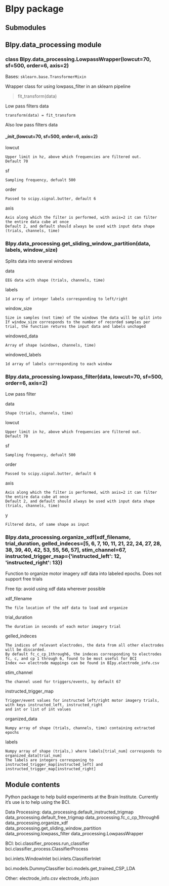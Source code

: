 # BIpy package

## Submodules

## BIpy.data_processing module


### class BIpy.data_processing.LowpassWrapper(lowcut=70, sf=500, order=6, axis=2)
Bases: `sklearn.base.TransformerMixin`

Wrapper class for using lowpass_filter in an sklearn pipeline

> fit_transform(data)

Low pass filters data

    transform(data) = fit_transform

Also low pass filters data


#### \__init__(lowcut=70, sf=500, order=6, axis=2)
lowcut

    Upper limit in hz, above which frequencies are filtered out.
    Default 70

sf

    Sampling frequency, defualt 500

order

    Passed to scipy.signal.butter, default 6

axis

    Axis along which the filter is performed, with axis=2 it can filter the entire data cube at once
    Default 2, and default should always be used with input data shape (trials, channels, time)


### BIpy.data_processing.get_sliding_window_partition(data, labels, window_size)
Splits data into several windows

data

    EEG data with shape (trials, channels, time)

labels

    1d array of integer labels corresponding to left/right

window_size

    Size in samples (not time) of the windows the data will be split into
    If window_size corresponds to the number of recorded samples per trial, the function returns the input data and labels unchaged

windowed_data

    Array of shape (windows, channels, time)

windowed_labels

    1d array of labels corresponding to each window


### BIpy.data_processing.lowpass_filter(data, lowcut=70, sf=500, order=6, axis=2)
Low pass filter

data

    Shape (trials, channels, time)

lowcut

    Upper limit in hz, above which frequencies are filtered out.
    Default 70

sf

    Sampling frequency, defualt 500

order

    Passed to scipy.signal.butter, default 6

axis

    Axis along which the filter is performed, with axis=2 it can filter the entire data cube at once
    Default 2, and default should always be used with input data shape (trials, channels, time)

y

    Filtered data, of same shape as input


### BIpy.data_processing.organize_xdf(xdf_filename, trial_duration, gelled_indeces=[5, 6, 7, 10, 11, 21, 22, 24, 27, 28, 38, 39, 40, 42, 53, 55, 56, 57], stim_channel=67, instructed_trigger_map={'instructed_left': 12, 'instructed_right': 13})
Function to organize motor imagery xdf data into labeled epochs. Does not support free trials

Free tip: avoid using xdf data wherever possible

xdf_filename

    The file location of the xdf data to load and organize

trial_duration

    The duration in seconds of each motor imagery trial

gelled_indeces

    The indices of relevant electrodes, the data from all other electrodes will be discarded.
    By default fc_c_cp_1through6, the indeces corresponding to electrodes fc, c, and cp 1 through 6, found to be most useful for BCI
    Index <=> electrode mappings can be found in BIpy.electrode_info.csv

stim_channel

    The channel used for triggers/events, by default 67

instructed_trigger_map

    Trigger/event values for instructed left/right motor imagery trials, with keys instructed_left, instructed_right
    and int or list of int values

organized_data

    Numpy array of shape (trials, channels, time) containing extracted epochs

labels

    Numpy array of shape (trials,) where labels[trial_num] corresponds to organized_data[trial_num]
    The labels are integers corresponing to instructed_trigger_map[instructed_left] and instructed_trigger_map[instructed_right]

## Module contents

Python package to help build experiments at the Brain Institute. Currently it’s use is to help using the BCI.

Data Processing:
data_processing.default_instructed_trigmap
data_processing.default_free_trigmap
data_processing.fc_c_cp_1through6
data_processing.organize_xdf
data_processing.get_sliding_window_partition
data_processing.lowpass_filter
data_processing.LowpassWrapper

BCI:
bci.classifier_process.run_classifier
bci.classifier_process.ClassifierProcess

bci.inlets.WindowInlet
bci.inlets.ClassifierInlet

bci.models.DummyClassifier
bci.models.get_trained_CSP_LDA

Other:
electrode_info.csv
electrode_info.json
